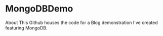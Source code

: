 # MongoDBDemo
About This Github houses the code for a Blog demonstration I've created featuring MongoDB.
